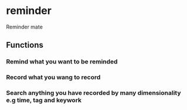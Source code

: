 # reminder
Reminder mate

## Functions
### Remind what you want to be reminded
### Record what you wang to record
### Search anything you have recorded by many dimensionality e.g time, tag and keywork
